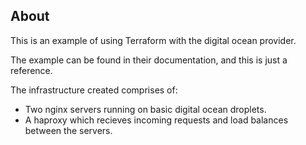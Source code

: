 ## About

This is an example of using Terraform with the digital ocean provider.

The example can be found in their documentation, and this is just a reference.

The infrastructure created comprises of: 
 - Two nginx servers running on basic digital ocean droplets. 
 - A haproxy which recieves incoming requests and load balances between the servers.
